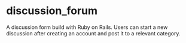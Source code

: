 # discussion_forum
A discussion form build with Ruby on Rails. Users can start a new discussion after creating an account and post it to a relevant category. 
